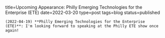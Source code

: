 
title=Upcoming Appearance: Philly Emerging Technologies for the Enterprise (ETE)
date=2022-03-20
type=post
tags=blog
status=published
~~~~~~
(2022-04-19) **Philly Emerging Technologies for the Enterprise (ETE)**: I'm looking forward to speaking at the Philly ETE show once again! 
            